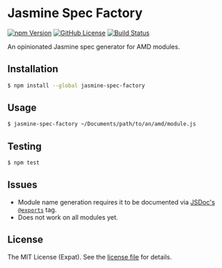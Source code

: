 Jasmine Spec Factory
====================
[![npm Version][NPM VERSION BADGE]][NPM PAGE]
[![GitHub License][LICENSE BADGE]][LICENSE PAGE]
[![Build Status][BUILD BADGE]][BUILD PAGE]

An opinionated Jasmine spec generator for AMD modules.

Installation
------------
```sh
$ npm install --global jasmine-spec-factory
```

Usage
-----
```sh
$ jasmine-spec-factory ~/Documents/path/to/an/amd/module.js
```

Testing
-------
```sh
$ npm test
```

Issues
------
- Module name generation requires it to be documented via [JSDoc's](http://usejsdoc.org/) [`@exports`](http://usejsdoc.org/tags-exports.html) tag.
- Does not work on all modules yet.

License
-------
The MIT License (Expat). See the [license file](LICENSE) for details.

[BUILD BADGE]: https://img.shields.io/travis/jbenner-radham/jasmine-spec-factory.svg?style=flat-square
[BUILD PAGE]: https://travis-ci.org/jbenner-radham/jasmine-spec-factory
[LICENSE BADGE]: https://img.shields.io/badge/license-MIT%20License-blue.svg?style=flat-square
[LICENSE PAGE]: https://github.com/jbenner-radham/jasmine-spec-factory/blob/master/LICENSE
[NPM PAGE]: https://www.npmjs.com/package/jasmine-spec-factory
[NPM VERSION BADGE]: https://img.shields.io/npm/v/jasmine-spec-factory.svg?style=flat-square
